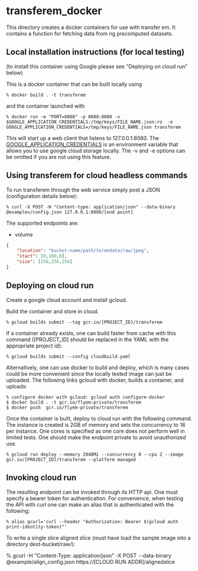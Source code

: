 # transferem_docker 

This directory creates a docker containers for use with transfer em.
It contains a function for fetching data from ng precomputed datasets.

## Local installation instructions (for local testing)

(to install this container using Google please see "Deploying on cloud run" below)

This is a docker container that can be built locally using

	% docker build . -t transferem

and the container launched with

	% docker run -e "PORT=8080" -p 8080:8080 -v $GOOGLE_APPLICATION_CREDENTIALS:/tmp/keys/FILE_NAME.json:ro  -e GOOGLE_APPLICATION_CREDENTIALS=/tmp/keys/FILE_NAME.json transferem

This will start up a web client that listens to 127.0.0.1:8080.  The [GOOGLE_APPLICATION_CREDENTIALS](https://cloud.google.com/docs/authentication/production#obtaining_and_providing_service_account_credentials_manually) is an environment variable
that allows you to use google cloud storage locally.  The -v and -e options can be omitted if you are not using this feature.

## Using transferem for cloud headless commands

To run transferem through the web service simply post a JSON (configuration details below):

	% curl -X POST -H "Content-type: application/json" --data-binary @examples/config.json 127.0.0.1:8080/[end point]

The supported endpoints are:

* volume 

```json
{
	"location": "bucket-name/path/to/emdata/raw/jpeg",
	"start": [0,100,0],
	"size": [256,256,256]
}
```

## Deploying on cloud run

Create a google cloud account and install gcloud.

Build the container and store in cloud.

	% gcloud builds submit --tag gcr.io/[PROJECT_ID]/transferem

If a container already exists, one can build faster from cache with this command
([PROJECT_ID] should be replaced in the YAML with the appropriate project id):

	% gcloud builds submit --config cloudbuild.yaml

Alternatively, one can use docker to build and deploy, which is many cases could be
more convenient since the locally tested image can just be uploaded.  The following
links gcloud with docker, builds a container, and uploads:

	% configure docker with gcloud: gcloud auth configure-docker
	$ docker build . -t gcr.io/flyem-private/transferem
	$ docker push  gcr.io/flyem-private/transferem

Once the container is built, deploy to cloud run with the following command.
The instance is created is 2GB of memory and sets the concurrency to 16
per instance.  One cores is specified
as one core does not perform well in limited tests.  One should make
the endpoint private to avoid unauthorized use.

	% gcloud run deploy --memory 2048Mi --concurrency 8 --cpu 2 --image gcr.io/[PROJECT_ID]/transferem --platform managed 

## Invoking cloud run

The resulting endpoint can be invoked through its HTTP api.  One must specify
a bearer token for authentication.  For convenience, when testing the API with curl
one can make an alias that is authenticated with the following:

	% alias gcurl='curl --header "Authorization: Bearer $(gcloud auth print-identity-token)"'

To write a single slice aligned slice (must have load the sample image into a directory dest-bucket/raw/):

% gcurl -H "Content-Type: application/json" -X POST --data-binary @example/align_config.json  https://[CLOUD RUN ADDR]/alignedslice
